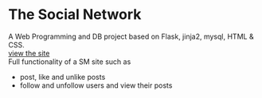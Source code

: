 <h1>The Social Network</h1>
A Web Programming and DB project based on Flask, jinja2, mysql, HTML & CSS. <br>
<a href='https://www.thesoialnetwork.tk'>view the site<br></a>
Full functionality of a SM site such as 
<ul>
  <li>post, like and unlike posts</li>
  <li>follow and unfollow users and view their posts</li>
 </ul>
